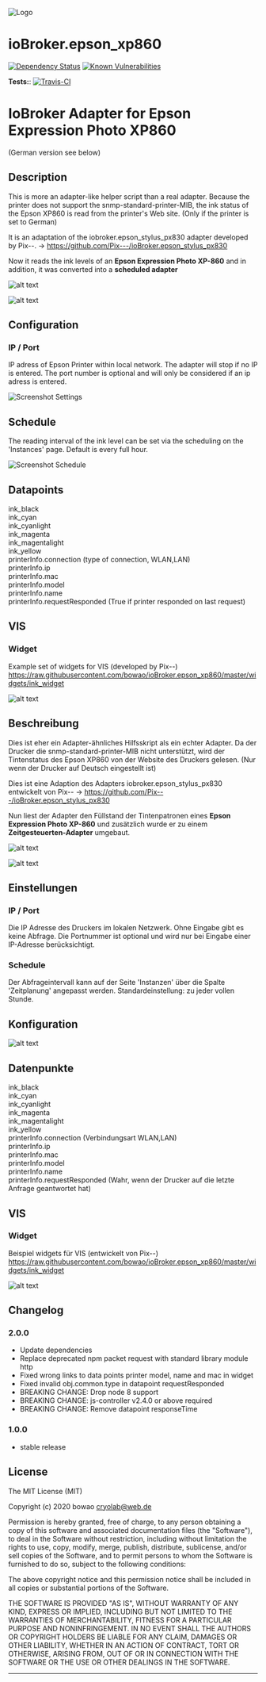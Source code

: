 ![Logo](admin/epson_xp860.png)
# ioBroker.epson_xp860

[![Dependency Status](https://img.shields.io/david/bowao/iobroker.epson_xp860.svg)](https://david-dm.org/bowao/iobroker.epson_xp860)
[![Known Vulnerabilities](https://snyk.io/test/github/bowao/ioBroker.epson_xp860/badge.svg)](https://snyk.io/test/github/bowao/ioBroker.epson_xp860)

**Tests:**: [![Travis-CI](http://img.shields.io/travis/bowao/ioBroker.epson_xp860/master.svg)](https://travis-ci.org/bowao/ioBroker.epson_xp860)

# IoBroker Adapter for Epson Expression Photo XP860
(German version see below)

## Description
This is more an adapter-like helper script than a real adapter. Because the printer does not support the snmp-standard-printer-MIB, the ink status of the Epson XP860 is read from the printer's Web site. (Only if the printer is set to German)

It is an adaptation of the iobroker.epson_stylus_px830 adapter developed by Pix--.
-> https://github.com/Pix---/ioBroker.epson_stylus_px830

Now it reads the ink levels of an **Epson Expression Photo XP-860** and in addition, it was converted into a **scheduled adapter**

![alt text](img/printer_website_1.png "Website of EPSON Expression Photo XP-860")

![alt text](img/printer_website_2.png "Website of EPSON Expression Photo XP-860")

## Configuration
### IP / Port
IP adress of Epson Printer within local network. The adapter will stop if no IP is entered. The port number is optional and will only be considered if an ip adress is entered.

![Screenshot Settings](img/epson_xp860SettingScreenshot.jpg "Screenshot Settings")

## Schedule
The reading interval of the ink level can be set via the scheduling on the 'Instances' page. Default is every full hour.

![Screenshot Schedule](img/epson_xp860ScheduleScreenshot.jpg "Screenshot Schedule")

## Datapoints

ink_black  
ink_cyan  
ink_cyanlight  
ink_magenta  
ink_magentalight  
ink_yellow  
printerInfo.connection (type of connection, WLAN,LAN)  
printerInfo.ip  
printerInfo.mac  
printerInfo.model  
printerInfo.name  
printerInfo.requestResponded (True if printer responded on last request)  

## VIS
### Widget
Example set of widgets for VIS (developed by Pix--)
https://raw.githubusercontent.com/bowao/ioBroker.epson_xp860/master/widgets/ink_widget

![alt text](img/VISScreenshot.png "Example VIS Widgets")

## Beschreibung
Dies ist eher ein Adapter-ähnliches Hilfsskript als ein echter Adapter. Da der Drucker die snmp-standard-printer-MIB nicht unterstützt, wird der Tintenstatus des Epson XP860 von der Website des Druckers gelesen. (Nur wenn der Drucker auf Deutsch eingestellt ist)

Dies ist eine Adaption des Adapters iobroker.epson_stylus_px830 entwickelt von Pix--
-> https://github.com/Pix---/ioBroker.epson_stylus_px830

Nun liest der Adapter den Füllstand der Tintenpatronen eines **Epson Expression Photo XP-860** und zusätzlich wurde er zu einem **Zeitgesteuerten-Adapter** umgebaut.

![alt text](img/printer_website_1.png "Website of EPSON Expression Photo XP-860")

![alt text](img/printer_website_2.png "Website of EPSON Expression Photo XP-860")

## Einstellungen
### IP / Port
Die IP Adresse des Druckers im lokalen Netzwerk. Ohne Eingabe gibt es keine Abfrage. Die Portnummer ist optional und wird nur bei Eingabe einer IP-Adresse berücksichtigt.

### Schedule
Der Abfrageintervall kann auf der Seite 'Instanzen' über die Spalte 'Zeitplanung' angepasst werden. Standardeinstellung: zu jeder vollen Stunde.

##  Konfiguration
![alt text](img/epson_xp860SettingScreenshot.jpg "Screenshot Einstellungen")

## Datenpunkte

ink_black  
ink_cyan  
ink_cyanlight  
ink_magenta  
ink_magentalight  
ink_yellow  
printerInfo.connection (Verbindungsart WLAN,LAN)  
printerInfo.ip  
printerInfo.mac  
printerInfo.model  
printerInfo.name  
printerInfo.requestResponded (Wahr, wenn der Drucker auf die letzte Anfrage geantwortet hat)  


## VIS
### Widget
Beispiel widgets für VIS (entwickelt von Pix--)
https://raw.githubusercontent.com/bowao/ioBroker.epson_xp860/master/widgets/ink_widget

![alt text](img/VISScreenshot.png "Example VIS Widgets")


## Changelog
### 2.0.0
- Update dependencies
- Replace deprecated npm packet request with standard library module http
- Fixed wrong links to data points printer model, name and mac in widget
- Fixed invalid obj.common.type in datapoint requestResponded
- BREAKING CHANGE: Drop node 8 support
- BREAKING CHANGE: js-controller v2.4.0 or above required
- BREAKING CHANGE: Remove datapoint responseTime

### 1.0.0
- stable release

## License

The MIT License (MIT)

Copyright (c) 2020 bowao <cryolab@web.de>

Permission is hereby granted, free of charge, to any person obtaining a copy
of this software and associated documentation files (the "Software"), to deal
in the Software without restriction, including without limitation the rights
to use, copy, modify, merge, publish, distribute, sublicense, and/or sell
copies of the Software, and to permit persons to whom the Software is
furnished to do so, subject to the following conditions:

The above copyright notice and this permission notice shall be included in all
copies or substantial portions of the Software.

THE SOFTWARE IS PROVIDED "AS IS", WITHOUT WARRANTY OF ANY KIND, EXPRESS OR
IMPLIED, INCLUDING BUT NOT LIMITED TO THE WARRANTIES OF MERCHANTABILITY,
FITNESS FOR A PARTICULAR PURPOSE AND NONINFRINGEMENT. IN NO EVENT SHALL THE
AUTHORS OR COPYRIGHT HOLDERS BE LIABLE FOR ANY CLAIM, DAMAGES OR OTHER
LIABILITY, WHETHER IN AN ACTION OF CONTRACT, TORT OR OTHERWISE, ARISING FROM,
OUT OF OR IN CONNECTION WITH THE SOFTWARE OR THE USE OR OTHER DEALINGS IN THE
SOFTWARE.

---

